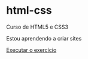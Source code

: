 # html-css
 Curso de HTML5 e CSS3 

Estou aprendendo a criar sites

<a href="https://thiagobarretto.github.io/html-css/desafio-modulo%202/android.html"> Executar o exercício </a>